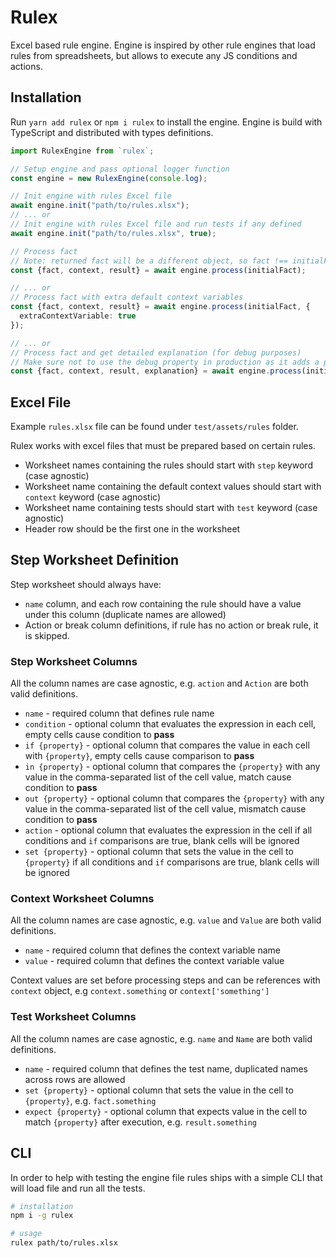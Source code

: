 # Rulex

Excel based rule engine. Engine is inspired by other rule engines that load rules from spreadsheets, but allows to execute any JS conditions and actions.

## Installation

Run `yarn add rulex` or `npm i rulex` to install the engine. Engine is build with TypeScript and distributed with types definitions.

```typescript
import RulexEngine from `rulex`;

// Setup engine and pass optional logger function
const engine = new RulexEngine(console.log);

// Init engine with rules Excel file
await engine.init("path/to/rules.xlsx");
// ... or
// Init engine with rules Excel file and run tests if any defined
await engine.init("path/to/rules.xlsx", true);

// Process fact
// Note: returned fact will be a different object, so fact !== initialFact not just by type, but also values may be different if they were modified by actions
const {fact, context, result} = await engine.process(initialFact);

// ... or
// Process fact with extra default context variables 
const {fact, context, result} = await engine.process(initialFact, {
  extraContextVariable: true
});

// ... or
// Process fact and get detailed explanation (for debug purposes)
// Make sure not to use the debug property in production as it adds a performance hit
const {fact, context, result, explanation} = await engine.process(initialFact, {}, true);
```

## Excel File

Example `rules.xlsx` file can be found under `test/assets/rules` folder.

Rulex works with excel files that must be prepared based on certain rules.

- Worksheet names containing the rules should start with `step` keyword (case agnostic)
- Worksheet name containing the default context values should start with `context` keyword (case agnostic)
- Worksheet name containing tests should start with `test` keyword (case agnostic)
- Header row should be the first one in the worksheet

## Step Worksheet Definition

Step worksheet should always have:
- `name` column, and each row containing the rule should have a value under this column (duplicate names are allowed)
- Action or break column definitions, if rule has no action or break rule, it is skipped.

### Step Worksheet Columns

All the column names are case agnostic, e.g. `action` and `Action` are both valid definitions.

- `name` - required column that defines rule name
- `condition` - optional column that evaluates the expression in each cell, empty cells cause condition to **pass**
- `if {property}` - optional column that compares the value in each cell with `{property}`, empty cells cause comparison to **pass**
- `in {property}` - optional column that compares the `{property}` with any value in the comma-separated list of the cell value, match cause condition to **pass**
- `out {property}` - optional column that compares the `{property}` with any value in the comma-separated list of the cell value, mismatch cause condition to **pass**
- `action` - optional column that evaluates the expression in the cell if all conditions and `if` comparisons are true, blank cells will be ignored
- `set {property}` - optional column that sets the value in the cell to `{property}` if all conditions and `if` comparisons are true, blank cells will be ignored

### Context Worksheet Columns

All the column names are case agnostic, e.g. `value` and `Value` are both valid definitions.

- `name` - required column that defines the context variable name
- `value` - required column that defines the context variable value

Context values are set before processing steps and can be references with `context` object, e.g `context.something` or `context['something']`
### Test Worksheet Columns

All the column names are case agnostic, e.g. `name` and `Name` are both valid definitions.

- `name` - required column that defines the test name, duplicated names across rows are allowed
- `set {property}` - optional column that sets the value in the cell to `{property}`, e.g. `fact.something`
- `expect {property}` - optional column that expects value in the cell to match `{property}` after execution, e.g. `result.something` 

## CLI

In order to help with testing the engine file rules ships with a simple CLI that will load file and run all the tests.

```bash
# installation
npm i -g rulex

# usage
rulex path/to/rules.xlsx
```